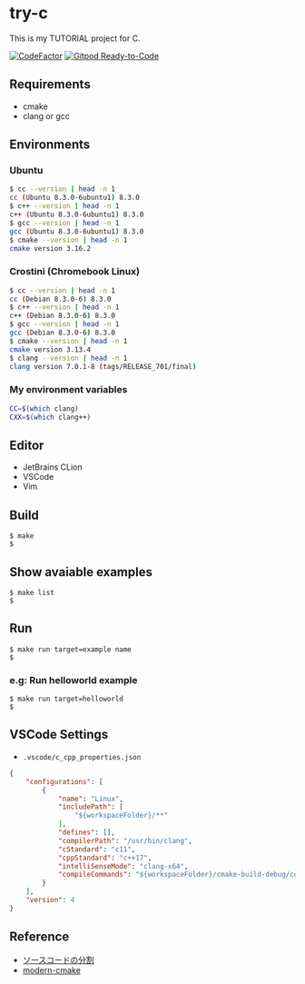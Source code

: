 # try-c
This is my TUTORIAL project for C.

[![CodeFactor](https://www.codefactor.io/repository/github/devlights/try-c/badge)](https://www.codefactor.io/repository/github/devlights/try-c)
[![Gitpod Ready-to-Code](https://img.shields.io/badge/Gitpod-Ready--to--Code-blue?logo=gitpod)](https://gitpod.io/#https://github.com/devlights/try-c) 

## Requirements

- cmake
- clang or gcc

## Environments

### Ubuntu

```sh
$ cc --version | head -n 1
cc (Ubuntu 8.3.0-6ubuntu1) 8.3.0
$ c++ --version | head -n 1
c++ (Ubuntu 8.3.0-6ubuntu1) 8.3.0
$ gcc --version | head -n 1
gcc (Ubuntu 8.3.0-6ubuntu1) 8.3.0
$ cmake --version | head -n 1
cmake version 3.16.2
```

### Crostini (Chromebook Linux)

```sh
$ cc --version | head -n 1
cc (Debian 8.3.0-6) 8.3.0
$ c++ --version | head -n 1
c++ (Debian 8.3.0-6) 8.3.0
$ gcc --version | head -n 1
gcc (Debian 8.3.0-6) 8.3.0
$ cmake --version | head -n 1
cmake version 3.13.4
$ clang --version | head -n 1
clang version 7.0.1-8 (tags/RELEASE_701/final)
```

### My environment variables

```sh
CC=$(which clang)
CXX=$(which clang++)
```

## Editor

- JetBrains CLion
- VSCode
- Vim

## Build

```shell script
$ make
$
```

## Show avaiable examples

```shell script
$ make list
$
```

## Run

```shell script
$ make run target=example name
$
```

### e.g: Run helloworld example

```shell script
$ make run target=helloworld
$
```

## VSCode Settings

- ```.vscode/c_cpp_properties.json```

```json
{
    "configurations": [
        {
            "name": "Linux",
            "includePath": [
                "${workspaceFolder}/**"
            ],
            "defines": [],
            "compilerPath": "/usr/bin/clang",
            "cStandard": "c11",
            "cppStandard": "c++17",
            "intelliSenseMode": "clang-x64",
            "compileCommands": "${workspaceFolder}/cmake-build-debug/compile_commands.json"
        }
    ],
    "version": 4
}
```

## Reference

- [ソースコードの分割](https://programming.pc-note.net/c/header.html)
- [modern-cmake](https://cliutils.gitlab.io/modern-cmake/)

